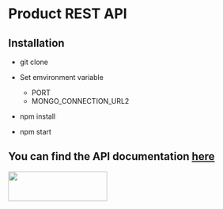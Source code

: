 # Product REST API 



## Installation

* git clone 

* Set emvironment variable 
  - PORT 
  - MONGO_CONNECTION_URL2    

* npm install
* npm start 




## You can find the API documentation [here](https://documenter.getpostman.com/view/17412794/UVJcjvkZ)
<a href="https://documenter.getpostman.com/view/17412794/UVJcjvkZ" target="_blank">
    <img src="https://raw.githubusercontent.com/afteracademy/nodejs-backend-architecture-typescript/master/addons/github_assets/api-doc-button.png" width="200" height="60"/>
</a>

